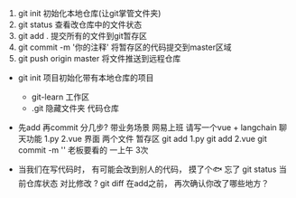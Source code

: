 1. git init 初始化本地仓库(让git掌管文件夹)
2. git status 查看改仓库中的文件状态
3. git add .   提交所有的文件到git暂存区
4. git commit -m '你的注释' 将暂存区的代码提交到master区域
5. git push origin master 将文件推送到远程仓库


- git init 项目初始化带有本地仓库的项目
    - git-learn 工作区
    - .git  隐藏文件夹 代码仓库

- 先add 再commit
    分几步?
    带业务场景
    网易上班 请写一个vue + langchain 聊天功能
    1.py
    2.vue 界面
    两个文件  暂存区
    git add 1.py
    git add 2.vue
    git commit -m ''  老板要看的
    一上午 3次

- 当我们在写代码时， 有可能会改到别人的代码， 摸了个🐟 忘了
    git status 当前仓库状态
    对比修改 ? 
    git diff 在add之前， 再次确认你改了哪些地方？